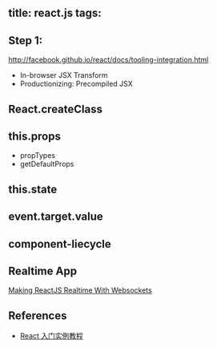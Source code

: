 title: react.js
tags:
---

## Step 1:

<http://facebook.github.io/react/docs/tooling-integration.html>

- In-browser JSX Transform
- Productionizing: Precompiled JSX 

## React.createClass

## this.props
- propTypes
- getDefaultProps

## this.state

## event.target.value

## component-liecycle

## Realtime App

[Making ReactJS Realtime With Websockets](https://blog.pusher.com/making-reactjs-realtime-with-websockets/)


## References

- [React 入门实例教程](http://www.ruanyifeng.com/blog/2015/03/react.html)
